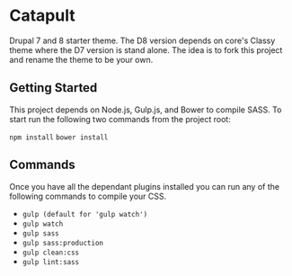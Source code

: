 # Catapult
Drupal 7 and 8 starter theme. The D8 version depends on core's Classy theme
where the D7 version is stand alone. The idea is to fork this project and rename
the theme to be your own.

## Getting Started ##

This project depends on Node.js, Gulp.js, and Bower to compile SASS. To start
run the following two commands from the project root:

`npm install`
`bower install`


## Commands ##
Once you have all the dependant plugins installed you can run any of the
following commands to compile your CSS.

- `gulp (default for 'gulp watch')`
- `gulp watch`
- `gulp sass`
- `gulp sass:production`
- `gulp clean:css`
- `gulp lint:sass`


